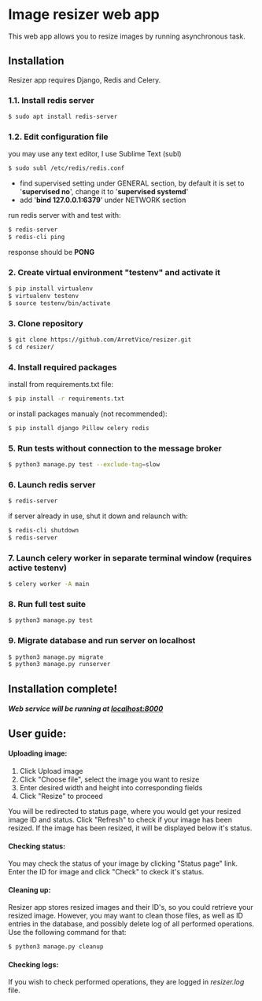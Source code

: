# Image resizer web app

This web app allows you to resize images by running asynchronous task.

## Installation

Resizer app requires Django, Redis and Celery.

### 1.1. Install redis server
```sh
$ sudo apt install redis-server
```
### 1.2. Edit configuration file
you may use any text editor, I use Sublime Text (subl)
```sh
$ sudo subl /etc/redis/redis.conf
```
 - find supervised setting under GENERAL section, by default it is set to '**supervised no**', change it to '**supervised systemd**'
 - add '**bind 127.0.0.1:6379**' under NETWORK section

run redis server with and test with:
```sh
$ redis-server
$ redis-cli ping
```
response should be **PONG**


### 2. Create virtual environment "testenv" and activate it
```sh
$ pip install virtualenv
$ virtualenv testenv
$ source testenv/bin/activate
```

### 3. Clone repository
```sh
$ git clone https://github.com/ArretVice/resizer.git
$ cd resizer/
```

### 4. Install required packages
install from requirements.txt file:
```sh
$ pip install -r requirements.txt
```

or install packages manualy (not recommended):
```sh
$ pip install django Pillow celery redis
```

### 5. Run tests without connection to the message broker
```sh
$ python3 manage.py test --exclude-tag=slow
```

### 6. Launch redis server
```sh
$ redis-server
```
if server already in use, shut it down and relaunch with:
```sh
$ redis-cli shutdown
$ redis-server
```

### 7. Launch celery worker in separate terminal window (requires active testenv)
```sh
$ celery worker -A main
```

### 8. Run full test suite
```sh
$ python3 manage.py test
```

### 9. Migrate database and run server on localhost
```sh
$ python3 manage.py migrate
$ python3 manage.py runserver
```

## Installation complete!
##### Web service will be running at [localhost:8000](http://localhost:8000 "localhost:8000")


## User guide:

#### Uploading image:
1. Click Upload image
2. Click "Choose file", select the image you want to resize
3. Enter desired width and height into corresponding fields
4. Click "Resize" to proceed

You will be redirected to status page, where you would get your resized image ID and status.
Click "Refresh" to check if your image has been resized.
If the image has been resized, it will be displayed below it's status.

#### Checking status:

You may check the status of your image by clicking "Status page" link.
Enter the ID for image and click "Check" to ckeck it's status.

#### Cleaning up:

Resizer app stores resized images and their ID's, so you could retrieve your resized image. However, you may want to clean those files, as well as ID entries in the database, and possibly delete log of all performed operations. Use the following command for that:
```sh
$ python3 manage.py cleanup
```

#### Checking logs:

If you wish to check performed operations, they are logged in *resizer.log* file.